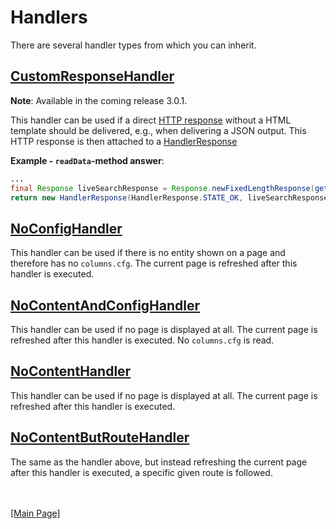 # Handlers

There are several handler types from which you can inherit.

## [CustomResponseHandler](https://github.com/autumoswitzerland/autumo-beetroot/blob/master/src/main/java/ch/autumo/beetroot/handler/CustomResponseHandler.java)

**Note**: Available in the coming release 3.0.1.

This handler can be used if a direct [HTTP response](https://github.com/autumoswitzerland/autumo-beetroot/blob/master/src/main/java/ch/autumo/beetroot/handler/HandlerResponse.java) without a HTML template should be delivered, e.g., when delivering a JSON output. This HTTP response is then 
attached to a [HandlerResponse](https://github.com/autumoswitzerland/autumo-beetroot/blob/master/src/main/java/ch/autumo/beetroot/handler/HandlerResponse.java)

**Example - `readData`-method answer**:

```Java
...
final Response liveSearchResponse = Response.newFixedLengthResponse(getStatus(), "application/json", jsonString);
return new HandlerResponse(HandlerResponse.STATE_OK, liveSearchResponse); 
```

## [NoConfigHandler](https://github.com/autumoswitzerland/autumo-beetroot/blob/master/src/main/java/ch/autumo/beetroot/handler/NoConfigHandler.java)

This handler can be used if there is no entity shown on a page and therefore has no `columns.cfg`. The current page is refreshed after this handler is executed.

## [NoContentAndConfigHandler](https://github.com/autumoswitzerland/autumo-beetroot/blob/master/src/main/java/ch/autumo/beetroot/handler/NoContentAndConfigHandler.java)

This handler can be used if no page is displayed at all. The current page is refreshed after this handler is executed. No `columns.cfg` is read.

## [NoContentHandler](https://github.com/autumoswitzerland/autumo-beetroot/blob/master/src/main/java/ch/autumo/beetroot/handler/NoContentHandler.java)

This handler can be used if no page is displayed at all. The current page is refreshed after this handler is executed.

## [NoContentButRouteHandler](https://github.com/autumoswitzerland/autumo-beetroot/blob/master/src/main/java/ch/autumo/beetroot/handler/NoContentButRouteHandler.java)

The same as the handler above, but instead refreshing the current page after this handler is executed, a specific given route is followed.


<br>
<br>
<a href="../README.md">[Main Page]</a>
